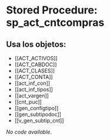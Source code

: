 # Stored Procedure: sp_act_cntcompras

## Usa los objetos:
- [[ACT_ACTIVOS]]
- [[ACT_CABDOC]]
- [[ACT_CLASES]]
- [[ACT_CONTA]]
- [[act_inf_con]]
- [[act_inf_tipos]]
- [[act_vargen]]
- [[cnt_puc]]
- [[gen_configtipo]]
- [[gen_subtipodoc]]
- [[v_gen_subtip_cnt]]

*No code available.*
